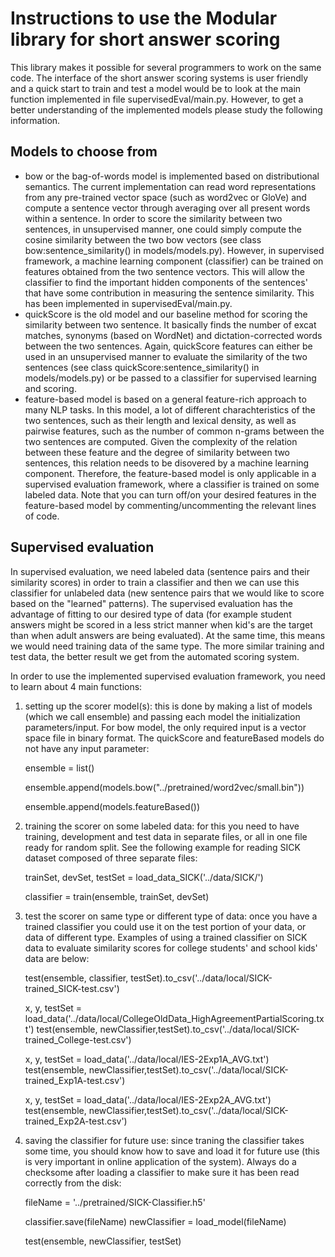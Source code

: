 # Instructions to use the Modular library for short answer scoring

This library makes it possible for several programmers to work on the same code. The interface of the short answer scoring systems is user friendly and a quick start to train and test a model would be to look at the main function implemented in file supervisedEval/main.py. However, to get a better understanding of the implemented models please study the following information.

## Models to choose from
- bow or the bag-of-words model is implemented based on distributional semantics. The current implementation can read word representations from any pre-trained vector space (such as word2vec or GloVe) and compute a sentence vector through averaging over all present words within a sentence. In order to score the similarity between two sentences, in unsupervised manner, one could simply compute the cosine similarity between the two bow vectors (see class bow:sentence_similarity() in models/models.py). However, in supervised framework, a machine learning component (classifier) can be trained on features obtained from the two sentence vectors. This will allow the classifier to find the important hidden components of the sentences' that have some contribution in measuring the sentence similarity. This has been implemented in supervisedEval/main.py.
- quickScore is the old model and our baseline method for scoring the similarity between two sentence. It basically finds the number of excat matches, synonyms (based on WordNet) and dictation-corrected words between the two sentences. Again, quickScore features can either be used in an unsupervised manner to evaluate the similarity of the two sentences (see class quickScore:sentence_similarity() in models/models.py) or be passed to a classifier for supervised learning and scoring.
- feature-based model is based on a general feature-rich approach to many NLP tasks. In this model, a lot of different charachteristics of the two sentences, such as their length and lexical density, as well as pairwise features, such as the number of common n-grams between the two sentences are computed. Given the complexity of the relation between these feature and the degree of similarity between two sentences, this relation needs to be disovered by a machine learning component. Therefore, the feature-based model is only applicable in a supervised evaluation framework, where a classifier is trained on some labeled data. Note that you can turn off/on your desired features in the feature-based model by commenting/uncommenting the relevant lines of code.

## Supervised evaluation
In supervised evaluation, we need labeled data (sentence pairs and their similarity scores) in order to train a classifier and then we can use this classifier for unlabeled data (new sentence pairs that we would like to score based on the "learned" patterns). The supervised evaluation has the advantage of fitting to our desired type of data (for example student answers might be scored in a less strict manner when kid's are the target than when adult answers are being evaluated). At the same time, this means we would need training data of the same type. The more similar training and test data, the better result we get from the automated scoring system.

In order to use the implemented supervised evaluation framework, you need to learn about 4 main functions:

1) setting up the scorer model(s): this is done by making a list of models (which we call ensemble) and passing each model the initialization parameters/input. For bow model, the only required input is a vector space file in binary format. The quickScore and featureBased models do not have any input parameter:
    
    ensemble = list()
    
    
    ensemble.append(models.bow("../pretrained/word2vec/small.bin"))
    
    
    ensemble.append(models.featureBased())
    
 2) training the scorer on some labeled data: for this you need to have training, development and test data in separate files, or all in one file ready for random split. See the following example for reading SICK dataset composed of three separate files:
 
   
    trainSet, devSet, testSet = load_data_SICK('../data/SICK/')
    
    
    classifier = train(ensemble, trainSet, devSet)
    
 3) test the scorer on same type or different type of data: once you have a trained classifier you could use it on the test portion of your data, or data of different type. Examples of using a trained classifier on SICK data to evaluate similarity scores for college students' and school kids' data are below:
 
    
    test(ensemble, classifier, testSet).to_csv('../data/local/SICK-trained_SICK-test.csv')
    
    
    x, y, testSet = load_data('../data/local/CollegeOldData_HighAgreementPartialScoring.txt')
    test(ensemble, newClassifier,testSet).to_csv('../data/local/SICK-trained_College-test.csv')
    
    x, y, testSet = load_data('../data/local/IES-2Exp1A_AVG.txt')
    test(ensemble, newClassifier,testSet).to_csv('../data/local/SICK-trained_Exp1A-test.csv')
    
    x, y, testSet = load_data('../data/local/IES-2Exp2A_AVG.txt')
    test(ensemble, newClassifier,testSet).to_csv('../data/local/SICK-trained_Exp2A-test.csv')
    
 4) saving the classifier for future use: since traning the classifier takes some time, you should know how to save and load it for future use (this is very important in online application of the system). Always do a checksome after loading a classifier to make sure it has been read correctly from the disk:
 
    
    fileName = '../pretrained/SICK-Classifier.h5'
    
    
    classifier.save(fileName)
    newClassifier = load_model(fileName)
    
    
    test(ensemble, newClassifier, testSet)
    
 

    
    
    

